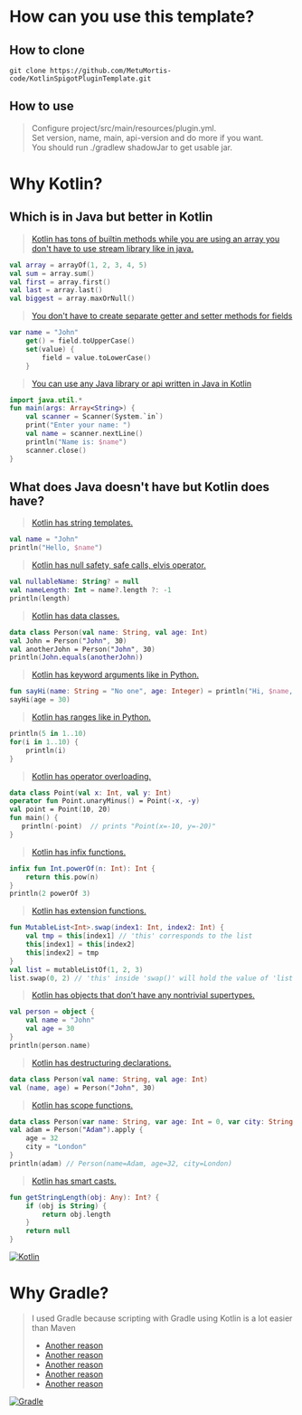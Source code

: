 # How can you use this template?
## How to clone 
```
git clone https://github.com/MetuMortis-code/KotlinSpigotPluginTemplate.git
```
## How to use
> Configure project/src/main/resources/plugin.yml.  
> Set version, name, main, api-version and do more if you want.  
> You should run ./gradlew shadowJar to get usable jar.  

# Why Kotlin?
## Which is in Java but better in Kotlin
> [Kotlin has tons of builtin methods while you are using an array you don't have to use stream library like in java.](https://kotlinlang.org/api/latest/jvm/stdlib/kotlin/-array/)
```kt
val array = arrayOf(1, 2, 3, 4, 5)
val sum = array.sum()
val first = array.first()
val last = array.last()
val biggest = array.maxOrNull()
```
> [You don't have to create separate getter and setter methods for fields](https://kotlinlang.org/docs/properties.html#getters-and-setters)
```kt
var name = "John"
    get() = field.toUpperCase()
    set(value) {
        field = value.toLowerCase()
    }
```
> [You can use any Java library or api written in Java in Kotlin](https://kotlinlang.org/docs/java-interop.html)
```kt
import java.util.*
fun main(args: Array<String>) {
    val scanner = Scanner(System.`in`)
    print("Enter your name: ")
    val name = scanner.nextLine()
    println("Name is: $name")
    scanner.close()
}
```

## What does Java doesn't have but Kotlin does have?
> [Kotlin has string templates.](https://kotlinlang.org/docs/basic-syntax.html#string-templates)
```kt
val name = "John"
println("Hello, $name")
```
> [Kotlin has null safety, safe calls, elvis operator.](https://kotlinlang.org/docs/java-interop.html#null-safety-and-platform-types)
```kt
val nullableName: String? = null
val nameLength: Int = name?.length ?: -1
println(length)
```
> [Kotlin has data classes.](https://kotlinlang.org/docs/data-classes.html)
```kt
data class Person(val name: String, val age: Int)
val John = Person("John", 30)
val anotherJohn = Person("John", 30)
println(John.equals(anotherJohn))
```
> [Kotlin has keyword arguments like in Python.](https://kotlinlang.org/docs/functions.html#named-arguments)
```kt
fun sayHi(name: String = "No one", age: Integer) = println("Hi, $name, you are $age years old")
sayHi(age = 30)
``` 
> [Kotlin has ranges like in Python.](https://kotlinlang.org/docs/functions.html#named-arguments)
```kt
println(5 in 1..10)
for(i in 1..10) {
    println(i)
}
```
> [Kotlin has operator overloading.](https://kotlinlang.org/docs/operator-overloading.html)
```kt
data class Point(val x: Int, val y: Int)
operator fun Point.unaryMinus() = Point(-x, -y)
val point = Point(10, 20)
fun main() {
   println(-point)  // prints "Point(x=-10, y=-20)"
}
```
> [Kotlin has infix functions.](https://kotlinlang.org/docs/functions.html#infix-notation)
```kt
infix fun Int.powerOf(n: Int): Int {
    return this.pow(n)
}
println(2 powerOf 3)
```
> [Kotlin has extension functions.](https://kotlinlang.org/docs/extensions.html#extension-functions)
```kt
fun MutableList<Int>.swap(index1: Int, index2: Int) {
    val tmp = this[index1] // 'this' corresponds to the list
    this[index1] = this[index2]
    this[index2] = tmp
}
val list = mutableListOf(1, 2, 3)
list.swap(0, 2) // 'this' inside 'swap()' will hold the value of 'list'
```
> [Kotlin has objects that don’t have any nontrivial supertypes.](https://kotlinlang.org/docs/object-declarations.html#creating-anonymous-objects-from-scratch)
```kt
val person = object {
    val name = "John"
    val age = 30
}
println(person.name)
```
> [Kotlin has destructuring declarations.](https://kotlinlang.org/docs/destructuring-declarations.html)
```kt
data class Person(val name: String, val age: Int)
val (name, age) = Person("John", 30)
```
> [Kotlin has scope functions.](https://kotlinlang.org/docs/scope-functions.html)
```kt
data class Person(var name: String, var age: Int = 0, var city: String = "")
val adam = Person("Adam").apply {
    age = 32
    city = "London"        
}
println(adam) // Person(name=Adam, age=32, city=London)
```
> [Kotlin has smart casts.](https://kotlinlang.org/docs/typecasts.html#smart-casts)
```kt
fun getStringLength(obj: Any): Int? {
    if (obj is String) {
        return obj.length
    }
    return null
}
```
[![Kotlin](https://kotlinlang.org/assets/images/index/banners/kotlin-1.7.20-rc.png)](https://kotlinlang.org/docs/comparison-to-java.html)
# Why Gradle?
> I used Gradle because scripting with Gradle using Kotlin is a lot easier than Maven
> * [Another reason](https://gradle.org/maven-vs-gradle/)
> * [Another reason](https://discuss.kotlinlang.org/t/whats-the-recommended-build-tool-to-use-with-kotlin-maven-or-gradle/3873)
> * [Another reason](https://www.reddit.com/r/Kotlin/comments/b0ykm7/maven/)
> * [Another reason](https://sendoh-daten.medium.com/how-and-why-do-i-switch-from-maven-to-gradle-b86ffefbae38)
> * [Another reason](https://www.geeksforgeeks.org/difference-between-gradle-and-maven/)

[![Gradle](https://miro.medium.com/max/1024/1*EOdsCmvfHf37LvjpBAz5rg.png)](https://gradle.org/maven-vs-gradle/)

